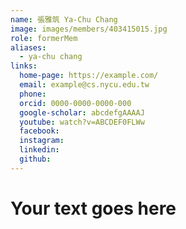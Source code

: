 ```yaml
---
name: 張雅筑 Ya-Chu Chang 
image: images/members/403415015.jpg 
role: formerMem
aliases:
  - ya-chu chang
links:
  home-page: https://example.com/
  email: example@cs.nycu.edu.tw
  phone: 
  orcid: 0000-0000-0000-000
  google-scholar: abcdefgAAAAJ
  youtube: watch?v=ABCDEF0FLWw
  facebook:
  instagram:
  linkedin:
  github:
---
```

# Your text goes here
